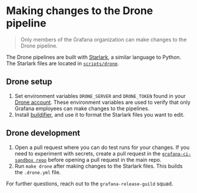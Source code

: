 # Making changes to the Drone pipeline

> Only members of the Grafana organization can make changes to the Drone pipeline.

The Drone pipelines are built with [Starlark](https://github.com/bazelbuild/starlark), a similar language to Python. The Starlark files are located in [`scripts/drone`](https://github.com/grafana/grafana/tree/main/scripts/drone).

## Drone setup

1. Set environment variables `DRONE_SERVER` and `DRONE_TOKEN` found in your [Drone account](https://drone.grafana.net/account). These environment variables are used to verify that only Grafana employees can make changes to the pipelines.
1. Install [buildifier](https://github.com/bazelbuild/buildtools/blob/master/buildifier/README.md), and use it to format the Starlark files you want to edit.

## Drone development

1. Open a pull request where you can do test runs for your changes. If you need to experiment with secrets, create a pull request in the [`grafana-ci-sandbox repo`](https://github.com/grafana/grafana-ci-sandbox) before opening a pull request in the main repo.
1. Run `make drone` after making changes to the Starlark files. This builds the `.drone.yml` file.

For further questions, reach out to the `grafana-release-guild` squad.
